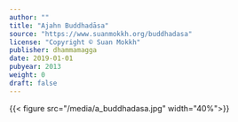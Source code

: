 ```yaml
---
author: ""
title: "Ajahn Buddhadāsa"
source: "https://www.suanmokkh.org/buddhadasa"
license: "Copyright © Suan Mokkh"
publisher: dhammamagga
date: 2019-01-01
pubyear: 2013 
weight: 0
draft: false
---
```

{{< figure src="/media/a_buddhadasa.jpg" width="40%">}}

